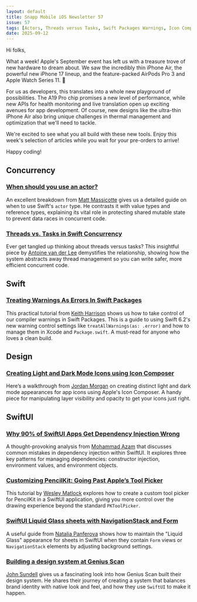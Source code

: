 ```yaml
---
layout: default
title: Snapp Mobile iOS Newsletter 57
issue: 57
tags: [Actors, Threads versus Tasks, Swift Packages Warnings, Icon Composer, Dependency Injection, Custom PencilKit, Liquid Glass Sheets, Design System]
date: 2025-09-12
---
```


Hi folks,

What a week! Apple's September event has left us with a treasure trove of new hardware to dream about. We saw the incredibly thin iPhone Air, the powerful new iPhone 17 lineup, and the feature-packed AirPods Pro 3 and Apple Watch Series 11. 🚀

For us as developers, this translates into a whole new playground of possibilities. The A19 Pro chip promises a new level of performance, while new APIs for health monitoring and live translation open up exciting avenues for app development. Of course, new designs like the ultra-thin iPhone Air also bring unique challenges in thermal management and optimization that we'll need to tackle.

We're excited to see what you all build with these new tools. Enjoy this week's selection of articles while you wait for your pre-orders to arrive!

Happy coding!

## Concurrency

### [When should you use an actor?](https://www.massicotte.org/actors)

An excellent breakdown from [Matt Massicotte](https://bsky.app/profile/massicotte.org) gives us a detailed guide on when to use Swift's `actor` type. He contrasts it with value types and reference types, explaining its vital role in protecting shared mutable state to prevent data races in concurrent code.

### [Threads vs. Tasks in Swift Concurrency](https://www.avanderlee.com/concurrency/threads-vs-tasks-in-swift-concurrency/)

Ever get tangled up thinking about threads versus tasks? This insightful piece by [Antoine van der Lee](https://bsky.app/profile/avanderlee.com) demystifies the relationship, showing how the system abstracts away thread management so you can write safer, more efficient concurrent code.

## Swift

### [Treating Warnings As Errors In Swift Packages](https://useyourloaf.com/blog/treating-warnings-as-errors-in-swift-packages/)

This practical tutorial from [Keith Harrison](https://bsky.app/profile/useyourloaf.com) shows us how to take control of our compiler warnings in Swift Packages. This is a guide to using Swift 6.2's new warning control settings like `treatAllWarnings(as: .error)` and how to manage them in Xcode and `Package.swift`. A must-read for anyone who loves a clean build.

## Design

### [Creating Light and Dark Mode Icons using Icon Composer](https://www.swiftjectivec.com/How-To-Make-Dark-And-Light-Mode-Icons-Different-In-Icon-Composer/)

Here’s a walkthrough from [Jordan Morgan](https://bsky.app/profile/jordanmorgan10.bsky.social) on creating distinct light and dark mode appearances for app icons using Apple's Icon Composer. A handy piece for manipulating layer visibility and opacity to get your icons just right.

## SwiftUI

### [Why 90% of SwiftUI Apps Get Dependency Injection Wrong](https://azamsharp.com/2025/09/08/why-90-percent-swiftui-apps-gets-dependency-injection-wrong.html)

A thought-provoking analysis from [Mohammad Azam](https://bsky.app/profile/azamsharp.bsky.social) that discusses common mistakes in dependency injection within SwiftUI. It explores three key patterns for managing dependencies: constructor injection, environment values, and environment objects.

### [Customizing PencilKit: Going Past Apple’s Tool Picker](https://www.wesleymatlock.com/customizing-pencilkit-going-past-apples-tool-picker/)

This tutorial by [Wesley Matlock](https://github.com/wesmatlock) explores how to create a custom tool picker for PencilKit in a SwiftUI application, giving you more control over the drawing experience beyond the standard `PKToolPicker`.

### [SwiftUI Liquid Glass sheets with NavigationStack and Form](https://nilcoalescing.com/blog/LiquidGlassSheetsWithNavigationStackAndForm/)

A useful guide from [Natalia Panferova](https://bsky.app/profile/natpanferova.bsky.social) shows how to maintain the "Liquid Glass" appearance for sheets in SwiftUI when they contain `Form` views or `NavigationStack` elements by adjusting background settings.

### [Building a design system at Genius Scan](https://www.swiftbysundell.com/articles/building-a-design-system-at-genius-scan/)

[John Sundell](https://bsky.app/profile/johnsundell.bsky.social) gives us a fascinating look into how Genius Scan built their design system. He shares their journey of creating a system that balances brand identity with native look and feel, and how they use `SwiftUI` to make it happen.